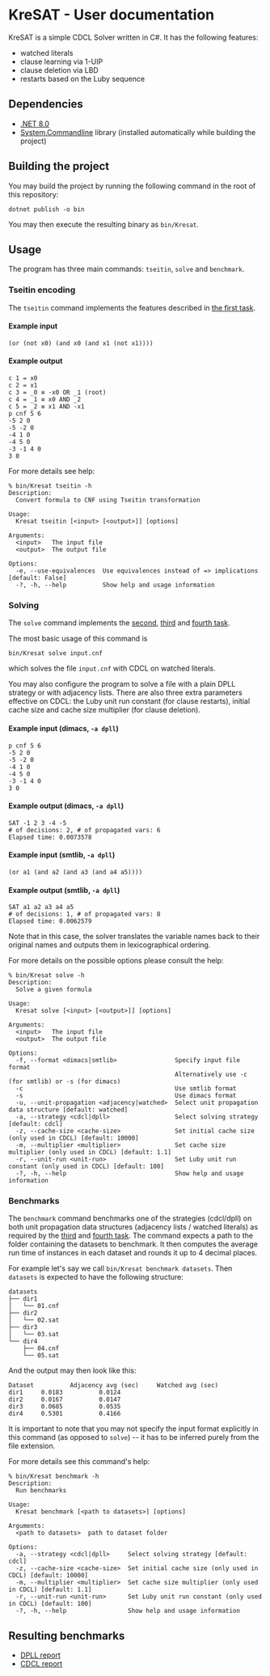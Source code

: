 # KreSAT - User documentation

KreSAT is a simple CDCL Solver written in C#.
It has the following features:

- watched literals
- clause learning via 1-UIP
- clause deletion via LBD
- restarts based on the Luby sequence

## Dependencies
- [.NET 8.0](https://dotnet.microsoft.com/en-us/download/dotnet/8.0)
- [System.Commandline](https://www.nuget.org/packages/System.CommandLine) library (installed automatically while building the project)

## Building the project
You may build the project by running the following command in the root of this repository: 
```
dotnet publish -o bin
```
You may then execute the resulting binary as `bin/Kresat`.

## Usage
The program has three main commands: `tseitin`, `solve` and `benchmark`.
### Tseitin encoding
The `tseitin` command implements the features described in [the first task](https://ktiml.mff.cuni.cz/~kucerap/satsmt/practical/task_tseitin.php).

#### Example input
`(or (not x0) (and x0 (and x1 (not x1))))`
#### Example output
```
c 1 = x0
c 2 = x1
c 3 = _0 ≡ -x0 OR _1 (root)
c 4 = _1 ≡ x0 AND _2
c 5 = _2 ≡ x1 AND -x1
p cnf 5 6
-5 2 0
-5 -2 0
-4 1 0
-4 5 0
-3 -1 4 0
3 0
```

For more details see help:
```
% bin/Kresat tseitin -h
Description:
  Convert formula to CNF using Tseitin transformation

Usage:
  Kresat tseitin [<input> [<output>]] [options]

Arguments:
  <input>   The input file
  <output>  The output file

Options:
  -e, --use-equivalences  Use equivalences instead of => implications [default: False]
  -?, -h, --help          Show help and usage information
```

### Solving
The `solve` command  implements the [second](https://ktiml.mff.cuni.cz/~kucerap/satsmt/practical/task_dpll.php), [third](https://ktiml.mff.cuni.cz/~kucerap/satsmt/practical/task_watched.php) and [fourth task](https://ktiml.mff.cuni.cz/~kucerap/satsmt/practical/task_cdcl.php).

The most basic usage of this command is
```
bin/Kresat solve input.cnf
```
which solves the file `input.cnf` with CDCL on watched literals.

You may also configure the program to solve a file with a plain DPLL strategy or with adjacency lists.
There are also three extra parameters effective on CDCL: the Luby unit run constant (for clause restarts),
initial cache size and cache size multiplier (for clause deletion).

#### Example input (dimacs, `-a dpll`)
```
p cnf 5 6
-5 2 0
-5 -2 0
-4 1 0
-4 5 0
-3 -1 4 0
3 0
```

#### Example output (dimacs, `-a dpll`)
```
SAT -1 2 3 -4 -5
# of decisions: 2, # of propagated vars: 6
Elapsed time: 0.0073578
```

#### Example input (smtlib, `-a dpll`)
`(or a1 (and a2 (and a3 (and a4 a5))))`

#### Example output (smtlib, `-a dpll`)
```
SAT a1 a2 a3 a4 a5
# of decisions: 1, # of propagated vars: 8
Elapsed time: 0.0062579
```

Note that in this case, the solver translates the variable names
back to their original names and outputs them in lexicographical ordering.

For more details on the possible options please consult the help:
```
% bin/Kresat solve -h
Description:
  Solve a given formula

Usage:
  Kresat solve [<input> [<output>]] [options]

Arguments:
  <input>   The input file
  <output>  The output file

Options:
  -f, --format <dimacs|smtlib>                Specify input file format
                                              Alternatively use -c (for smtlib) or -s (for dimacs)
  -c                                          Use smtlib format
  -s                                          Use dimacs format
  -u, --unit-propagation <adjacency|watched>  Select unit propagation data structure [default: watched]
  -a, --strategy <cdcl|dpll>                  Select solving strategy [default: cdcl]
  -z, --cache-size <cache-size>               Set initial cache size (only used in CDCL) [default: 10000]
  -m, --multiplier <multiplier>               Set cache size multiplier (only used in CDCL) [default: 1.1]
  -r, --unit-run <unit-run>                   Set Luby unit run constant (only used in CDCL) [default: 100]
  -?, -h, --help                              Show help and usage information
```

### Benchmarks
The `benchmark` command benchmarks one of the strategies (cdcl/dpll) on both unit propagation data structures (adjacency lists / watched literals) as required by the [third](https://ktiml.mff.cuni.cz/~kucerap/satsmt/practical/task_watched.php) and [fourth task](https://ktiml.mff.cuni.cz/~kucerap/satsmt/practical/task_cdcl.php).
The command expects a path to the folder containing the datasets to benchmark.
It then computes the average run time of instances in each dataset and rounds it up to 4 decimal places.

For example let's say we call `bin/Kresat benchmark datasets`.
Then `datasets` is expected to have the following structure:
```
datasets
├── dir1
│   └── 01.cnf
├── dir2
│   └── 02.sat
├── dir3
│   └── 03.sat
└── dir4
    ├── 04.cnf
    └── 05.sat
```
And the output may then look like this:
```
Dataset          Adjacency avg (sec)     Watched avg (sec)
dir1     0.0183          0.0124
dir2     0.0167          0.0147
dir3     0.0685          0.0535
dir4     0.5301          0.4166
```
It is important to note that you may not specify the input format explicitly
in this command (as opposed to `solve`) -- it has to be inferred purely from the file extension.

For more details see this command's help:
```
% bin/Kresat benchmark -h
Description:
  Run benchmarks

Usage:
  Kresat benchmark [<path to datasets>] [options]

Arguments:
  <path to datasets>  path to dataset folder

Options:
  -a, --strategy <cdcl|dpll>     Select solving strategy [default: cdcl]
  -z, --cache-size <cache-size>  Set initial cache size (only used in CDCL) [default: 10000]
  -m, --multiplier <multiplier>  Set cache size multiplier (only used in CDCL) [default: 1.1]
  -r, --unit-run <unit-run>      Set Luby unit run constant (only used in CDCL) [default: 100]
  -?, -h, --help                 Show help and usage information
```

## Resulting benchmarks
- [DPLL report](./Report_DPLL.md)
- [CDCL report](./Report_CDCL.md)
